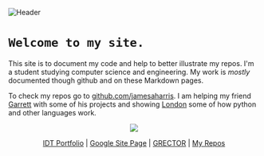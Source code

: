 <p><img src="https://raw.githubusercontent.com/jamesaharris/amesjarris.com/cd490c707cb8b1cbe4ae89a1e45b63ae9e7fdb85/assets/header.svg" alt="Header" /></p>

# `Welcome to my site.`

This site is to document my code and help to better illustrate my repos. I'm a student studying computer science and engineering. My work is *mostly* documented though github and on these Markdown pages.

To check my repos go to [github.com/jamesaharris](github.com/jamesaharris). I am helping my friend [Garrett](github.com/GarrettRector) with some of his projects and showing [London](github.com/N52PLAYS) some of how python and other languages work.

<p align="center">
<a href="https://github.com/anuraghazra/convoychat">
  <img align="center" src="https://github-readme-stats.vercel.app/api/top-langs/?username=jamesaharris&theme=light&layout=compact" />
</a>
</p>

<p align="center">
  <a href="https://github.amesjarris.com/404.html">IDT Portfolio</a> | <a href=https://crossroads.jamesaharris.us>Google Site Page</a> | <a href="https://grector.dev">GRECTOR</a> | <a href="https://github.com/jamesaharris">My Repos<a>
</p>
